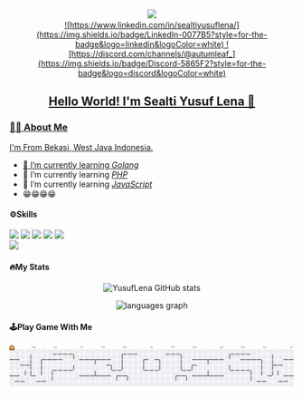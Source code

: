<div align = "center">
<img height="150" src="https://media1.giphy.com/media/v1.Y2lkPTc5MGI3NjExa2dnMDBtbWk5enY2ZXJuOWJncXVhOGZqZ216NTViZDN4NWNxeGgwZSZlcD12MV9pbnRlcm5hbF9naWZfYnlfaWQmY3Q9Zw/QDjpIL6oNCVZ4qzGs7/giphy.gif">
</div>

<div align = "center">

<a href = "![https://instagram.com/sealtilena](https://img.shields.io/badge/Instagram-E4405F?style=for-the-badge&logo=instagram&logoColor=white)">
 ![https://www.linkedin.com/in/sealtiyusuflena/](https://img.shields.io/badge/LinkedIn-0077B5?style=for-the-badge&logo=linkedin&logoColor=white) ![https://discord.com/channels/@autumleaf_](https://img.shields.io/badge/Discord-5865F2?style=for-the-badge&logo=discord&logoColor=white)

</div>

<div align = "center">

## Hello World! I'm Sealti Yusuf Lena 👋

</div>

<!-- <div align = "center">

<img height="150" src="img/github-header-image2.png">
![YusufLena](img/github-header-image2.png) 

</div> -->


<!--
**YusufLena/yusuflena** is a ✨ _special_ ✨ repository because its `README.md` (this file) appears on your GitHub profile.

Here are some ideas to get you started:

- 🔭 I’m currently working on ...
- 🌱 I’m currently learning ...
- 👯 I’m looking to collaborate on ...
- 🤔 I’m looking for help with ...
- 💬 Ask me about ...
- 📫 How to reach me: ...
- 😄 Pronouns: ...
- ⚡ Fun fact: ...
-->

### 👨‍💻 About Me 
I'm From Bekasi, West Java Indonesia.
- 🌱 I’m currently learning  [*Golang*](https://go.dev/) 
- 🌱 I’m currently learning [*PHP*](https://www.php.net/)
- 🌱 I’m currently learning [*JavaScript*](https://developer.mozilla.org/en-US/docs/Web/JavaScript)
- 😁😁😁😁

#### ⚙️Skills

<img src="https://img.shields.io/badge/Go-00ADD8?style=for-the-badge&logo=go&logoColor=white" /> <img src="https://img.shields.io/badge/PHP-777BB4?style=for-the-badge&logo=php&logoColor=white" /> <img src="https://img.shields.io/badge/JavaScript-323330?style=for-the-badge&logo=javascript&logoColor=F7DF1E" /> <img src="https://img.shields.io/badge/HTML5-E34F26?style=for-the-badge&logo=html5&logoColor=white" /> <img src="https://img.shields.io/badge/CSS3-1572B6?style=for-the-badge&logo=css3&logoColor=white" /></br>
<img src= "https://img.shields.io/badge/MySQL-005C84?style=for-the-badge&logo=mysql&logoColor=white">

#### 🔥My Stats
<div align="center">

![YusufLena GitHub stats](https://github-readme-stats.vercel.app/api?username=YusufLena&show_icons=true&theme=tokyonight)

</div>

<div align="center">
  <img src="https://github-readme-stats.vercel.app/api/top-langs?username=YusufLena&locale=en&hide_title=false&layout=compact&card_width=320&langs_count=5&theme=tokyonight&hide_border=false&order=2" height="150" alt="languages graph"  />
</div>

#### 🕹️Play Game With Me

<picture>
  <source media="(prefers-color-scheme: dark)" srcset="https://raw.githubusercontent.com/YusufLena/YusufLena/output/pacman-contribution-graph-dark.svg">
  <source media="(prefers-color-scheme: light)" srcset="https://raw.githubusercontent.com/YusufLena/YusufLena/output/pacman-contribution-graph.svg">
  <img alt="pacman contribution graph" src="https://raw.githubusercontent.com/YusufLena/YusufLena/output/pacman-contribution-graph.svg">
</picture>




